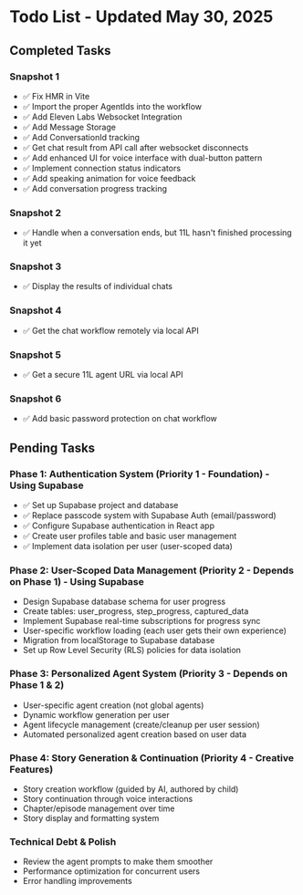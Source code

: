 # Todo List - Updated May 30, 2025

## Completed Tasks

### Snapshot 1

- ✅ Fix HMR in Vite
- ✅ Import the proper AgentIds into the workflow
- ✅ Add Eleven Labs Websocket Integration
- ✅ Add Message Storage
- ✅ Add ConversationId tracking
- ✅ Get chat result from API call after websocket disconnects
- ✅ Add enhanced UI for voice interface with dual-button pattern
- ✅ Implement connection status indicators
- ✅ Add speaking animation for voice feedback
- ✅ Add conversation progress tracking

### Snapshot 2

- ✅ Handle when a conversation ends, but 11L hasn't finished processing it yet

### Snapshot 3

- ✅ Display the results of individual chats

### Snapshot 4

- ✅ Get the chat workflow remotely via local API

### Snapshot 5

- ✅ Get a secure 11L agent URL via local API

### Snapshot 6

- ✅ Add basic password protection on chat workflow

## Pending Tasks

### Phase 1: Authentication System (Priority 1 - Foundation) - Using Supabase

- ✅ Set up Supabase project and database
- ✅ Replace passcode system with Supabase Auth (email/password)
- ✅ Configure Supabase authentication in React app
- ✅ Create user profiles table and basic user management
- ✅ Implement data isolation per user (user-scoped data)

### Phase 2: User-Scoped Data Management (Priority 2 - Depends on Phase 1) - Using Supabase

- Design Supabase database schema for user progress
- Create tables: user_progress, step_progress, captured_data
- Implement Supabase real-time subscriptions for progress sync
- User-specific workflow loading (each user gets their own experience)
- Migration from localStorage to Supabase database
- Set up Row Level Security (RLS) policies for data isolation

### Phase 3: Personalized Agent System (Priority 3 - Depends on Phase 1 & 2)

- User-specific agent creation (not global agents)
- Dynamic workflow generation per user
- Agent lifecycle management (create/cleanup per user session)
- Automated personalized agent creation based on user data

### Phase 4: Story Generation & Continuation (Priority 4 - Creative Features)

- Story creation workflow (guided by AI, authored by child)
- Story continuation through voice interactions
- Chapter/episode management over time
- Story display and formatting system

### Technical Debt & Polish

- Review the agent prompts to make them smoother
- Performance optimization for concurrent users
- Error handling improvements

